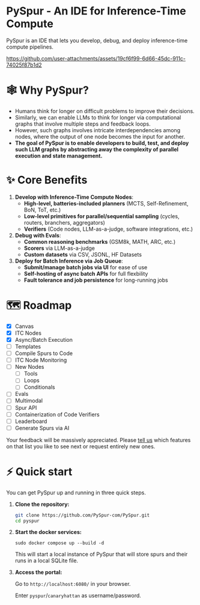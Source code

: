 # PySpur - An IDE for Inference-Time Compute

PySpur is an IDE that lets you develop, debug, and deploy inference-time compute pipelines.

https://github.com/user-attachments/assets/19cf6f99-6d66-45dc-911c-74025f87b1d2

# 🕸️ Why PySpur?

* Humans think for longer on difficult problems to improve their decisions.
* Similarly, we can enable LLMs to think for longer via computational graphs that involve multiple steps and feedback loops.
* However, such graphs involves intricate interdependencies among nodes, where the output of one node becomes the input for another.
* **The goal of PySpur is to enable developers to build, test, and deploy such LLM graphs by abstracting away the complexity of parallel execution and state management.**

# ✨ Core Benefits

1. **Develop with Inference-Time Compute Nodes**:
    * **High-level, batteries-included planners** (MCTS, Self-Refinement, BoN, ToT, etc.)
    * **Low-level primitives for parallel/sequential sampling** (cycles, routers, branchers, aggregators)
    * **Verifiers** (Code nodes, LLM-as-a-judge, software integrations, etc.)
2. **Debug with Evals**:
    * **Common reasoning benchmarks** (GSM8k, MATH, ARC, etc.)
    * **Scorers** via LLM-as-a-judge
    * **Custom datasets** via CSV, JSONL, HF Datasets
3. **Deploy for Batch Inference via Job Queue**:
    * **Submit/manage batch jobs via UI** for ease of use
    * **Self-hosting of async batch APIs** for full flexbility
    * **Fault tolerance and job persistence** for long-running jobs

# 🗺️ Roadmap

- [X] Canvas
- [X] ITC Nodes
- [X] Async/Batch Execution
- [ ] Templates
- [ ] Compile Spurs to Code
- [ ] ITC Node Monitoring
- [ ] New Nodes
    - [ ] Tools
    - [ ] Loops
    - [ ] Conditionals
- [ ] Evals
- [ ] Multimodal
- [ ] Spur API
- [ ] Containerization of Code Verifiers
- [ ] Leaderboard
- [ ] Generate Spurs via AI

Your feedback will be massively appreciated.
Please [tell us](mailto:founders@pyspur.dev?subject=Feature%20Request&body=I%20want%20this%20feature%3Ai) which features on that list you like to see next or request entirely new ones.

# ⚡ Quick start

You can get PySpur up and running in three quick steps.

1. **Clone the repository:**
    ```sh
    git clone https://github.com/PySpur-com/PySpur.git
    cd pyspur
    ```

2. **Start the docker services:**

    ```sudo docker compose up --build -d```

    This will start a local instance of PySpur that will store spurs and their runs in a local SQLite file.

3. **Access the portal:**

    Go to `http://localhost:6080/` in your browser.

    Enter `pyspur`/`canaryhattan` as username/password.